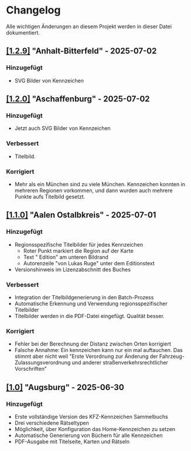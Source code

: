 # Changelog

Alle wichtigen Änderungen an diesem Projekt werden in dieser Datei dokumentiert.

## [[1.2.9]](https://github.com/TVLuke/kennzeichen_buch/releases/tag/1.2.9) "Anhalt-Bitterfeld" - 2025-07-02

### Hinzugefügt
- SVG Bilder von Kennzeichen

## [[1.2.0]](https://github.com/TVLuke/kennzeichen_buch/releases/tag/1.2.0) "Aschaffenburg" - 2025-07-02

### Hinzugefügt
- Jetzt auch SVG Bilder von Kennzeichen

### Verbessert
- Titelbild.

### Korrigiert
- Mehr als ein München sind zu viele München. Kennzeichen konnten in mehreren Regionen vorkommen, und dann wurden auch mehrere Punkte aufs Titelbild gesetzt.

## [[1.1.0]](https://github.com/TVLuke/kennzeichen_buch/releases/tag/1.1.0) "Aalen Ostalbkreis" - 2025-07-01

### Hinzugefügt
- Regionsspezifische Titelbilder für jedes Kennzeichen
  - Roter Punkt markiert die Region auf der Karte
  - Text "<Region> Edition" am unteren Bildrand
  - Autorenzeile "von Lukas Ruge" unter dem Editionstext
- Versionshinweis im Lizenzabschnitt des Buches

### Verbessert
- Integration der Titelbildgenerierung in den Batch-Prozess
- Automatische Erkennung und Verwendung regionsspezifischer Titelbilder
- Titelbilder werden in die PDF-Datei eingefügt. Qualität besser.

### Korrigiert
- Fehler bei der Berechnung der Distanz zwischen Orten korrigiert
- Falsche Annahme: Ein kennzeichen kann nur ein mal auftauchen. Das stimmt aber nicht weil "Erste Verordnung zur Änderung der Fahrzeug-Zulassungsverordnung und anderer straßenverkehrsrechtlicher Vorschriften"

## [[1.0]](https://github.com/TVLuke/kennzeichen_buch/releases/tag/1.0) "Augsburg" - 2025-06-30

### Hinzugefügt
- Erste vollständige Version des KFZ-Kennzeichen Sammelbuchs
- Drei verschiedene Rätseltypen
- Möglichkeit, über Konfiguration das Home-Kennzeichen zu setzen
- Automatische Generierung von Büchern für alle Kennzeichen
- PDF-Ausgabe mit Titelseite, Karten und Rätseln
